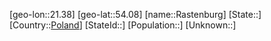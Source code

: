 ﻿---
location: [54.08,21.38]
type: City
tags:
- geo/City


SpocWebEntityId: 33639
isDeleted: false
confidential: public

---
[geo-lon::21.38]
[geo-lat::54.08]
[name::Rastenburg]
[State::]
[Country::[Poland](geo/Continent/Europe/Poland.md)]
[StateId::]
[Population::]
[Unknown::]

